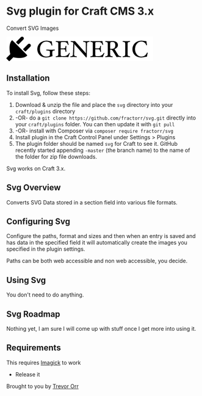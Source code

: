# Svg plugin for Craft CMS 3.x

Convert SVG Images

![Screenshot](resources/img/plugin-logo.png)

## Installation

To install Svg, follow these steps:

1. Download & unzip the file and place the `svg` directory into your `craft/plugins` directory
2.  -OR- do a `git clone https://github.com/fractorr/svg.git` directly into your `craft/plugins` folder.  You can then update it with `git pull`
3.  -OR- install with Composer via `composer require fractorr/svg`
4. Install plugin in the Craft Control Panel under Settings > Plugins
5. The plugin folder should be named `svg` for Craft to see it.  GitHub recently started appending `-master` (the branch name) to the name of the folder for zip file downloads.

Svg works on Craft 3.x.

## Svg Overview

Converts SVG Data stored in a section field into various file formats.

## Configuring Svg

Configure the paths, format and sizes and then when an entry is saved and has data in the specified field it will automatically create the images you specified in the plugin settings.

Paths can be both web accessible and non web accessible, you decide.

## Using Svg

You don't need to do anything.

## Svg Roadmap

Nothing yet, I am sure I will come up with stuff once I get more into using it.

## Requirements

This requires [Imagick](http://php.net/manual/en/class.imagick.php) to work

* Release it

Brought to you by [Trevor Orr](http://www.fractorr.com)
